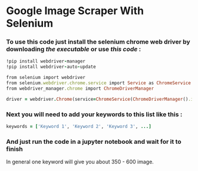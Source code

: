 # Google Image Scraper With Selenium

### To use this code just install the selenium chrome web driver by downloading ***the executable*** or use ***this code*** :

```ruby
!pip install webdriver-manager
!pip install webdriver-auto-update

from selenium import webdriver
from selenium.webdriver.chrome.service import Service as ChromeService
from webdriver_manager.chrome import ChromeDriverManager

driver = webdriver.Chrome(service=ChromeService(ChromeDriverManager().install()))
```

### Next you will need to add your keywords to this list like this :

```ruby
keywords = ['Keyword 1', 'Keyword 2', 'Keyword 3', ...]
```

### And just run the code in a jupyter notebook and wait for it to finish

In general one keyword will give you about 350 - 600 image.
